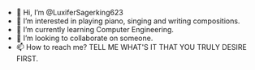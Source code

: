 - 👋 Hi, I’m @LuxiferSagerking623
- 👀 I’m interested in playing piano, singing and writing compositions.
- 🌱 I’m currently learning Computer Engineering.
- 💞️ I’m looking to collaborate on someone.
- 📫 How to reach me? TELL ME WHAT'S IT THAT YOU TRULY DESIRE FIRST.

<!---
LuxiferSagerking623/LuxiferSagerking623 is a ✨ special ✨ repository because its `README.md` (this file) appears on your GitHub profile.
You can click the Preview link to take a look at your changes.
--->
